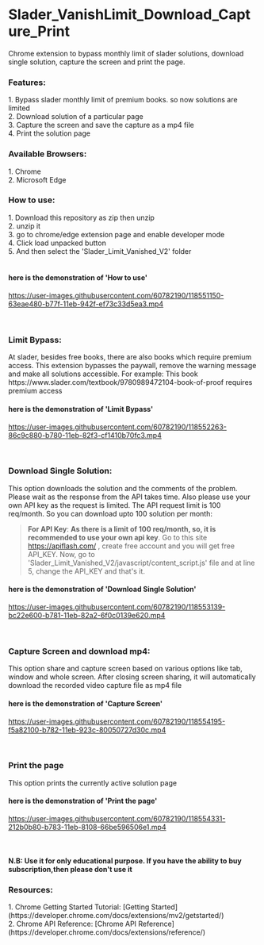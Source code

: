 # Slader_VanishLimit_Download_Capture_Print
 
Chrome extension to bypass monthly limit of slader solutions, download single solution, capture the screen and print the page.<br />

<h3>Features:</h3>
    1. Bypass slader monthly limit of premium books. so now solutions are limited<br />
    2. Download solution of a particular page<br />
    3. Capture the screen and save the capture as a mp4 file<br />
    4. Print the solution page<br />

<h3>Available Browsers: </h3>
    1. Chrome<br />
    2. Microsoft Edge<br />
    
<h3> How to use: </h3>
    1. Download this repository as zip then unzip<br />
    2. unzip it<br />
    3. go to chrome/edge extension page and enable developer mode<br />
    4. Click load unpacked button<br />
    5. And then select the 'Slader_Limit_Vanished_V2' folder<br /><br />
    
<h4>here is the demonstration of 'How to use'</h4>

https://user-images.githubusercontent.com/60782190/118551150-63eae480-b77f-11eb-942f-ef73c33d5ea3.mp4

<br/>
<h3> Limit Bypass: </h3>
    At slader, besides free books, there are also books which require premium access. This extension bypasses the paywall, remove the warning message and make all solutions accessible. For example: This book https://www.slader.com/textbook/9780989472104-book-of-proof requires premium access <br />
    
<h4>here is the demonstration of 'Limit Bypass'</h4>

https://user-images.githubusercontent.com/60782190/118552263-86c9c880-b780-11eb-82f3-cf1410b70fc3.mp4

<br />
<h3> Download Single Solution: </h3>
    This option downloads the solution and the comments of the problem. Please wait as the response from the API takes time. Also please use your own API key as the request is limited. The API request limit is 100 req/month. So you can download upto 100 solution per month:
<br />

> <b>For API Key</b>: <b>As there is a limit of 100 req/month, so, it is recommended to use your own api key</b>. Go to this site https://apiflash.com/ , create free account       and you will get free API_KEY. Now, go to 'Slader_Limit_Vanished_V2/javascript/content_script.js' file and at line 5, change the API_KEY and that's it. <br />
    
<h4>here is the demonstration of 'Download Single Solution'</h4>

https://user-images.githubusercontent.com/60782190/118553139-bc22e600-b781-11eb-82a2-6f0c0139e620.mp4

<br />
<h3> Capture Screen and download mp4: </h3>
   This option share and capture screen based on various options like tab, window and whole screen. After closing screen sharing, it will automatically download the recorded video capture file as mp4 file <br />
    
<h4>here is the demonstration of 'Capture Screen'</h4>

https://user-images.githubusercontent.com/60782190/118554195-f5a82100-b782-11eb-923c-80050727d30c.mp4

<br />
<h3> Print the page </h3>
   This option prints the currently active solution page <br />
    
<h4>here is the demonstration of 'Print the page'</h4>

https://user-images.githubusercontent.com/60782190/118554331-212b0b80-b783-11eb-8108-66be596506e1.mp4

<br />
<h4>N.B: Use it for only educational purpose. If you have the ability to buy subscription,then please don't use it</h4>

<h3> Resources: </h3> 
     1. Chrome Getting Started Tutorial: [Getting Started](https://developer.chrome.com/docs/extensions/mv2/getstarted/) <br />
     2. Chrome API Reference: [Chrome API Reference](https://developer.chrome.com/docs/extensions/reference/) <br />


